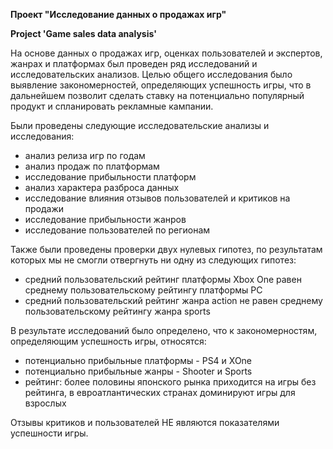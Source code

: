 **Проект "Исследование данных о продажах игр"**

**Project 'Game sales data analysis'**

На основе данных о продажах игр, оценках пользователей и экспертов, жанрах и платформах был проведен ряд исследований и исследовательских анализов. Целью общего исследования было выявление закономерностей, определяющих успешность игры, что в дальнейшем позволит сделать ставку на потенциально популярный продукт и спланировать рекламные кампании.

Были проведены следующие исследовательские анализы и исследования:

- анализ релиза игр по годам
- анализ продаж по платформам
- исследование прибыльности платформ
- анализ характера разброса данных
- исследование влияния отзывов пользователей и критиков на продажи 
- исследование прибыльности жанров
- исследование пользователей по регионам

Также были проведены проверки двух нулевых гипотез, по результатам которых мы не смогли отвергнуть ни одну из следующих гипотез:

- средний пользовательский рейтинг платформы Xbox One равен среднему пользовательскому рейтингу платформы PC
- средний пользовательский рейтинг жанра action не равен среднему пользовательскому рейтингу жанра sports

В результате исследований было определено, что к закономерностям, определяющим успешность игры, относятся:

- потенциально прибыльные платформы - PS4 и XOne
- потенциально прибыльные жанры - Shooter и Sports
- рейтинг: более половины японского рынка приходится на игры без рейтинга, в евроатлантических странах доминируют игры для взрослых

Отзывы критиков и пользователей НЕ являются показателями успешности игры.
